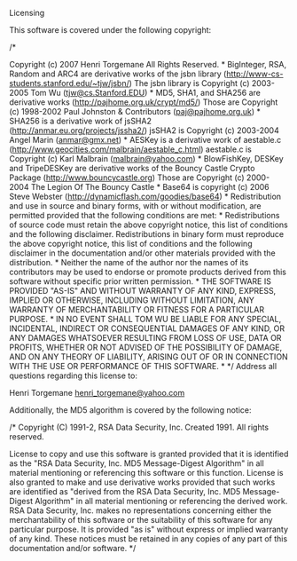 Licensing

This software is covered under the following copyright:

/*

Copyright (c) 2007 Henri Torgemane
All Rights Reserved. *
BigInteger, RSA, Random and ARC4 are derivative works of the jsbn library
(http://www-cs-students.stanford.edu/~tjw/jsbn/)
The jsbn library is Copyright (c) 2003-2005 Tom Wu (tjw@cs.Stanford.EDU) *
MD5, SHA1, and SHA256 are derivative works (http://pajhome.org.uk/crypt/md5/)
Those are Copyright (c) 1998-2002 Paul Johnston & Contributors (paj@pajhome.org.uk) *
SHA256 is a derivative work of jsSHA2 (http://anmar.eu.org/projects/jssha2/)
jsSHA2 is Copyright (c) 2003-2004 Angel Marin (anmar@gmx.net) *
AESKey is a derivative work of aestable.c (http://www.geocities.com/malbrain/aestable_c.html)
aestable.c is Copyright (c) Karl Malbrain (malbrain@yahoo.com) *
BlowFishKey, DESKey and TripeDESKey are derivative works of the Bouncy Castle Crypto Package (http://www.bouncycastle.org)
Those are Copyright (c) 2000-2004 The Legion Of The Bouncy Castle *
Base64 is copyright (c) 2006 Steve Webster (http://dynamicflash.com/goodies/base64) *
Redistribution and use in source and binary forms, with or without modification,
are permitted provided that the following conditions are met: *
Redistributions of source code must retain the above copyright notice, this list
of conditions and the following disclaimer. Redistributions in binary form must
reproduce the above copyright notice, this list of conditions and the following
disclaimer in the documentation and/or other materials provided with the distribution. *
Neither the name of the author nor the names of its contributors may be used to endorse
or promote products derived from this software without specific prior written permission. *
THE SOFTWARE IS PROVIDED "AS-IS" AND WITHOUT WARRANTY OF ANY KIND,
EXPRESS, IMPLIED OR OTHERWISE, INCLUDING WITHOUT LIMITATION, ANY
WARRANTY OF MERCHANTABILITY OR FITNESS FOR A PARTICULAR PURPOSE.
*
IN NO EVENT SHALL TOM WU BE LIABLE FOR ANY SPECIAL, INCIDENTAL,
INDIRECT OR CONSEQUENTIAL DAMAGES OF ANY KIND, OR ANY DAMAGES WHATSOEVER
RESULTING FROM LOSS OF USE, DATA OR PROFITS, WHETHER OR NOT ADVISED OF
THE POSSIBILITY OF DAMAGE, AND ON ANY THEORY OF LIABILITY, ARISING OUT
OF OR IN CONNECTION WITH THE USE OR PERFORMANCE OF THIS SOFTWARE. * */
Address all questions regarding this license to:

Henri Torgemane henri_torgemane@yahoo.com

Additionally, the MD5 algorithm is covered by the following notice:

/* Copyright (C) 1991-2, RSA Data Security, Inc. Created 1991. All rights reserved.

License to copy and use this software is granted provided that it
is identified as the "RSA Data Security, Inc. MD5 Message-Digest
Algorithm" in all material mentioning or referencing this software
or this function.
License is also granted to make and use derivative works provided
that such works are identified as "derived from the RSA Data
Security, Inc. MD5 Message-Digest Algorithm" in all material
mentioning or referencing the derived work.
RSA Data Security, Inc. makes no representations concerning either
the merchantability of this software or the suitability of this
software for any particular purpose. It is provided "as is"
without express or implied warranty of any kind.
These notices must be retained in any copies of any part of this
documentation and/or software. */
